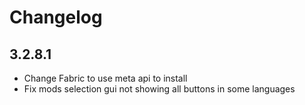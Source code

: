 # Changelog

## 3.2.8.1

-   Change Fabric to use meta api to install
-   Fix mods selection gui not showing all buttons in some languages
